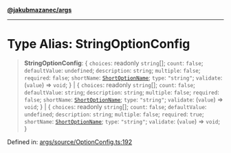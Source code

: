 [**@jakubmazanec/args**](../README.md)

---

# Type Alias: StringOptionConfig

> **StringOptionConfig**: \{ `choices`: readonly `string`[]; `count`: `false`; `defaultValue`:
> `undefined`; `description`: `string`; `multiple`: `false`; `required`: `false`; `shortName`:
> [`ShortOptionName`](ShortOptionName.md); `type`: `"string"`; `validate`: (`value`) => `void`; \}
> \| \{ `choices`: readonly `string`[]; `count`: `false`; `defaultValue`: `string`; `description`:
> `string`; `multiple`: `false`; `required`: `false`; `shortName`:
> [`ShortOptionName`](ShortOptionName.md); `type`: `"string"`; `validate`: (`value`) => `void`; \}
> \| \{ `choices`: readonly `string`[]; `count`: `false`; `defaultValue`: `undefined`;
> `description`: `string`; `multiple`: `false`; `required`: `true`; `shortName`:
> [`ShortOptionName`](ShortOptionName.md); `type`: `"string"`; `validate`: (`value`) => `void`; \}

Defined in:
[args/source/OptionConfig.ts:192](https://github.com/jakubmazanec/tools/blob/0373298af23ca7b778987184cd6fcccd21ae54be/packages/args/source/OptionConfig.ts#L192)
